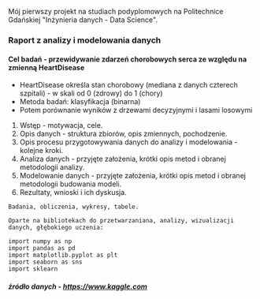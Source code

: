 Mój pierwszy projekt na studiach podyplomowych na Politechnice Gdańskiej
"Inżynieria danych - Data Science".

### Raport z analizy i modelowania danych

#### Cel badań - przewidywanie zdarzeń chorobowych serca ze względu na zmienną HeartDisease
* HeartDisease  określa stan chorobowy (mediana z danych czterech szpitali) - w skali od 0 (zdrowy) do 1 (chory)
* Metoda badań: klasyfikacja (binarna)
* Potem porównanie wyników z drzewami decyzyjnymi i lasami losowymi

1. Wstęp - motywacja, cele.
2. Opis danych - struktura zbiorów, opis zmiennych, pochodzenie.
3. Opis procesu przygotowywania danych do analizy i modelowania - kolejne kroki.
4. Analiza danych - przyjęte założenia, krótki opis metod i obranej metodologii analizy.
5. Modelowanie danych - przyjęte założenia, krótki opis metod i obranej metodologii budowania modeli.
6. Rezultaty, wnioski i ich dyskusja.

```
Badania, obliczenia, wykresy, tabele.

Oparte na bibliotekach do przetwarzaniana, analizy, wizualizacji danych, głębokiego uczenia:

import numpy as np
import pandas as pd
import matplotlib.pyplot as plt
import seaborn as sns
import sklearn
```
##### źródło danych - https://www.kaggle.com
